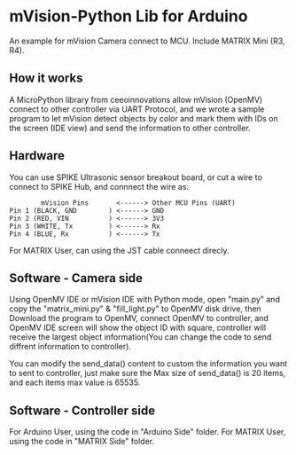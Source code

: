 # mVision-Python Lib for Arduino
An example for mVision Camera connect to MCU. Include MATRIX Mini (R3, R4).

## How it works
A MicroPython library from ceeoinnovations allow mVision (OpenMV) connect to other controller via UART Protocol, and we wrote a sample program to let mVision detect objects by color and mark them with IDs on the screen (IDE view) and send the information to other controller.

## Hardware
You can use SPIKE Ultrasonic sensor breakout board, or cut a wire to connect to SPIKE Hub, and connnect the wire as:

            mVision Pins       <------> Other MCU Pins (UART)
    Pin 1 (BLACK, GND        ) <------> GND
    Pin 2 (RED, VIN          ) <------> 3V3
    Pin 3 (WHITE, Tx         ) <------> Rx
    Pin 4 (BLUE, Rx          ) <------> Tx

For MATRIX User, can using the JST cable conneect direcly.

## Software - Camera side
Using OpenMV IDE or mVision IDE with Python mode, open "main.py" and copy the "matrix_mini.py" & "fill_light.py" to OpenMV disk drive, then Download the program to OpenMV, connect OpenMV to controller, and OpenMV IDE screen will show the object ID with square, controller will receive the largest object information(You can change the code to send diffrent information to controller). 

You can modify the send_data() content to custom the information you want to sent to controller, just make sure the Max size of send_data() is 20 items, and each items max value is 65535.

## Software - Controller side

For Arduino User, using the code in "Arduino Side" folder.
For MATRIX User, using the code in "MATRIX Side" folder.
